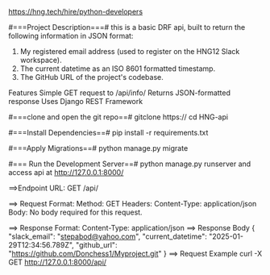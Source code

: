 https://hng.tech/hire/python-developers

#===Project Description===#
this is a basic DRF api, built to return the following information in JSON format:
1. My registered email address (used to register on the HNG12 Slack workspace).
2. The current datetime as an ISO 8601 formatted timestamp.
3. The GitHub URL of the project's codebase.

Features
Simple GET request to /api/info/
Returns JSON-formatted response
Uses Django REST Framework

#===clone and open the git repo==#
gitclone https://
cd HNG-api

#===Install Dependencies==#
pip install -r requirements.txt

#===Apply Migrations==#
python manage.py migrate

#=== Run the Development Server==#
python manage.py runserver
and access api at http://127.0.0.1:8000/

==>Endpoint URL:
 GET /api/

==> Request Format:
Method: GET
Headers:
Content-Type: application/json
Body: No body required for this request.

==> Response Format:
Content-Type: application/json
==> Response Body
{
    "slack_email": "stepabod@yahoo.com",
    "current_datetime": "2025-01-29T12:34:56.789Z",
    "github_url": "https://github.com/Donchess1/Myproject.git"
}
==> Request Example
curl -X GET http://127.0.0.1:8000/api/